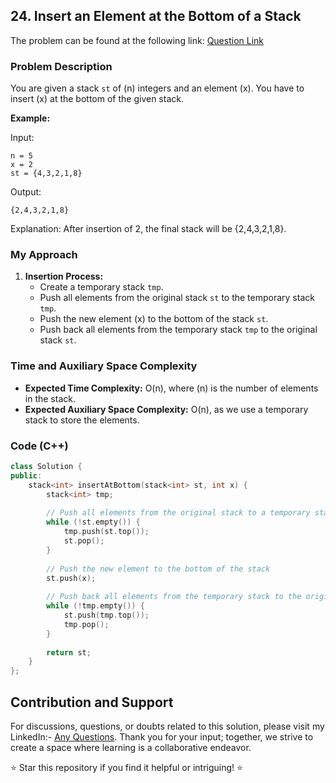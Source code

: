 ## 24. Insert an Element at the Bottom of a Stack

The problem can be found at the following link: [Question Link](https://www.geeksforgeeks.org/problems/insert-an-element-at-the-bottom-of-a-stack/1)

### Problem Description

You are given a stack `st` of \(n\) integers and an element \(x\). You have to insert \(x\) at the bottom of the given stack. 

**Example:**

Input:
```
n = 5
x = 2
st = {4,3,2,1,8}
```
Output:
```
{2,4,3,2,1,8}
```
Explanation:
After insertion of 2, the final stack will be {2,4,3,2,1,8}.

### My Approach 

1. **Insertion Process:**
   - Create a temporary stack `tmp`.
   - Push all elements from the original stack `st` to the temporary stack `tmp`.
   - Push the new element \(x\) to the bottom of the stack `st`.
   - Push back all elements from the temporary stack `tmp` to the original stack `st`.
   
### Time and Auxiliary Space Complexity

- **Expected Time Complexity:** O(n), where \(n\) is the number of elements in the stack.
- **Expected Auxiliary Space Complexity:** O(n), as we use a temporary stack to store the elements.

### Code (C++)

```cpp
class Solution {
public:
    stack<int> insertAtBottom(stack<int> st, int x) {
        stack<int> tmp;
        
        // Push all elements from the original stack to a temporary stack
        while (!st.empty()) {
            tmp.push(st.top());
            st.pop();
        }
        
        // Push the new element to the bottom of the stack
        st.push(x);
        
        // Push back all elements from the temporary stack to the original stack
        while (!tmp.empty()) {
            st.push(tmp.top());
            tmp.pop();
        }
        
        return st;
    }
};
```

## Contribution and Support

For discussions, questions, or doubts related to this solution, please visit my LinkedIn:- [Any Questions](https://www.linkedin.com/in/het-patel-8b110525a/). 
Thank you for your input; together, we strive to create a space where learning is a collaborative endeavor.

⭐ Star this repository if you find it helpful or intriguing! ⭐
